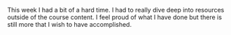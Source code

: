 This week I had a bit of a hard time. I had to really dive deep into resources outside of the course content. I feel proud of what I have done but there is still more that I wish to have accomplished.